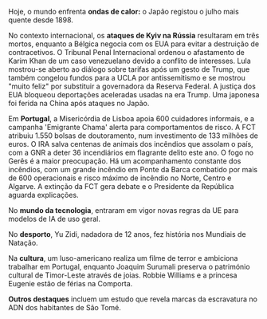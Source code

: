 Hoje, o mundo enfrenta **ondas de calor:** o Japão registou o julho mais quente desde 1898.

No contexto internacional, os **ataques de Kyiv na Rússia** resultaram em três mortos, enquanto a Bélgica negocia com os EUA para evitar a destruição de contracetivos. O Tribunal Penal Internacional ordenou o afastamento de Karim Khan de um caso venezuelano devido a conflito de interesses. Lula mostrou-se aberto ao diálogo sobre tarifas após um gesto de Trump, que também congelou fundos para a UCLA por antissemitismo e se mostrou "muito feliz" por substituir a governadora da Reserva Federal. A justiça dos EUA bloqueou deportações aceleradas usadas na era Trump. Uma japonesa foi ferida na China após ataques no Japão.

Em **Portugal**, a Misericórdia de Lisboa apoia 600 cuidadores informais, e a campanha 'Emigrante Chama' alerta para comportamentos de risco. A FCT atribuiu 1.550 bolsas de doutoramento, num investimento de 133 milhões de euros. O IRA salva centenas de animais dos incêndios que assolam o país, com a GNR a deter 36 incendiários em flagrante delito este ano. O fogo no Gerês é a maior preocupação. Há um acompanhamento constante dos incêndios, com um grande incêndio em Ponte da Barca combatido por mais de 600 operacionais e risco máximo de incêndio no Norte, Centro e Algarve. A extinção da FCT gera debate e o Presidente da República aguarda explicações.

No **mundo da tecnologia**, entraram em vigor novas regras da UE para modelos de IA de uso geral.

No **desporto**, Yu Zidi, nadadora de 12 anos, fez história nos Mundiais de Natação.

Na **cultura**, um luso-americano realiza um filme de terror e ambiciona trabalhar em Portugal, enquanto Joaquim Surumali preserva o património cultural de Timor-Leste através de joias. Robbie Williams e a princesa Eugenie estão de férias na Comporta.

**Outros destaques** incluem um estudo que revela marcas da escravatura no ADN dos habitantes de São Tomé.